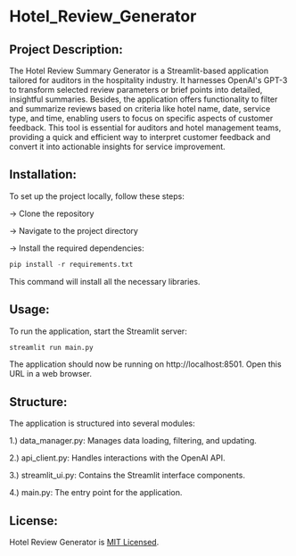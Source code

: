 # Hotel_Review_Generator

## Project Description:

The Hotel Review Summary Generator is a Streamlit-based application tailored for auditors in the hospitality industry. It harnesses OpenAI's GPT-3 to transform selected review parameters or brief points into detailed, insightful summaries. Besides, the application offers functionality to filter and summarize reviews based on criteria like hotel name, date, service type, and time, enabling users to focus on specific aspects of customer feedback. This tool is essential for auditors and hotel management teams, providing a quick and efficient way to interpret customer feedback and convert it into actionable insights for service improvement. 

## Installation:

To set up the project locally, follow these steps:

-> Clone the repository

-> Navigate to the project directory

-> Install the required dependencies:

```python
pip install -r requirements.txt
```


This command will install all the necessary libraries.

## Usage:

To run the application, start the Streamlit server:
```python
streamlit run main.py
```

The application should now be running on http://localhost:8501. Open this URL in a web browser.

## Structure:

The application is structured into several modules:

1.) data_manager.py: Manages data loading, filtering, and updating.

2.) api_client.py: Handles interactions with the OpenAI API.

3.) streamlit_ui.py: Contains the Streamlit interface components.

4.) main.py: The entry point for the application.

## License:

Hotel Review Generator is [MIT Licensed](https://github.com/Shiv0989/Hotel_Review_Generator/blob/main/LICENSE).
